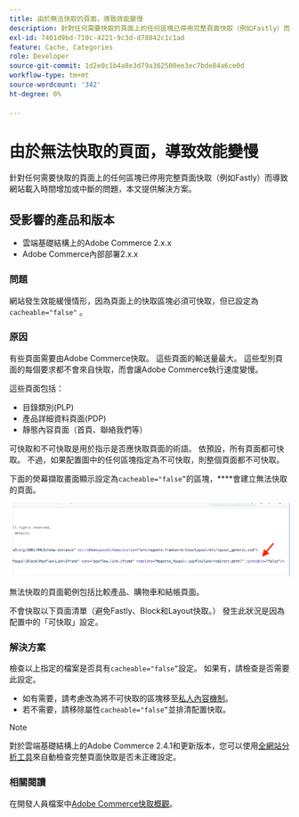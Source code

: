 ```yaml
---
title: 由於無法快取的頁面，導致效能變慢
description: 針對任何需要快取的頁面上的任何區塊已停用完整頁面快取（例如Fastly）而導致網站載入時間增加或中斷的問題，本文提供解決方案。
exl-id: 7401d9bd-710c-4221-9c3d-d78042c1c1ad
feature: Cache, Categories
role: Developer
source-git-commit: 1d2e0c1b4a8e3d79a362500ee3ec7bde84a6ce0d
workflow-type: tm+mt
source-wordcount: '342'
ht-degree: 0%

---
```


# 由於無法快取的頁面，導致效能變慢

針對任何需要快取的頁面上的任何區塊已停用完整頁面快取（例如Fastly）而導致網站載入時間增加或中斷的問題，本文提供解決方案。

## 受影響的產品和版本

* 雲端基礎結構上的Adobe Commerce 2.x.x
* Adobe Commerce內部部署2.x.x

### 問題

網站發生效能緩慢情形，因為頁面上的快取區塊必須可快取，但已設定為`cacheable="false"` 。

### 原因

有些頁面需要由Adobe Commerce快取。 這些頁面的輸送量最大。 這些型別頁面的每個要求都不會來自快取，而會讓Adobe Commerce執行速度變慢。

這些頁面包括：

* 目錄類別(PLP)
* 產品詳細資料頁面(PDP)
* 靜態內容頁面（首頁、聯絡我們等）

可快取和不可快取是用於指示是否應快取頁面的術語。 依預設，所有頁面都可快取。 不過，如果配置圖中的任何區塊指定為不可快取，則整個頁面都不可快取。

下面的熒幕擷取畫面顯示設定為`cacheable="false”`的區塊，****會建立無法快取的頁面。

![non_cacheable_kb.png](assets/non_cacheable_kb.png)

無法快取的頁面範例包括比較產品、購物車和結帳頁面。

不會快取以下頁面清單（避免Fastly、Block和Layout快取。） 發生此狀況是因為配置中的「可快取」設定。

### 解決方案

檢查以上指定的檔案是否具有`cacheable="false”`設定。 如果有，請檢查是否需要此設定。

* 如有需要，請考慮改為將不可快取的區塊移至[私人內容機制](https://devdocs.magento.com/guides/v2.3/extension-dev-guide/cache/page-caching/private-content.html?itm_source=devdocs&amp;itm_medium=quick_search&amp;itm_campaign=federated_search&amp;itm_term=private%20co)。
* 若不需要，請移除屬性`cacheable="false”`並排清配置快取。

>[!NOTE]
>
>對於雲端基礎結構上的Adobe Commerce 2.4.1和更新版本，您可以使用[全網站分析工具](https://docs.magento.com/user-guide/reports/site-wide-analysis-tool.html)來自動檢查完整頁面快取是否未正確設定。

### 相關閱讀

在開發人員檔案中[Adobe Commerce快取概觀](https://devdocs.magento.com/guides/v2.3/frontend-dev-guide/cache_for_frontdevs.html?itm_source=devdocs&amp;itm_medium=search_page&amp;itm_campaign=federated_search&amp;itm_term=cacheable%2)。
